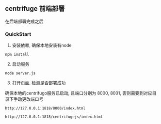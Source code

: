 ## centrifuge 前端部署

在后端部署完成之后

### QuickStart

1. 安装依赖, 确保本地安装有node
```
npm install
```

2. 启动服务
```
node server.js
```

3. 打开页面, 检测是否部署成功

确保本地的centrifugo服务已启动, 且端口分别为 8000, 8001, 否则需要到对应目录下手动更改端口号

```
http://127.0.0.1:1818/8000/index.html

http://127.0.0.1:1818/centrifugejs/index.html
```
